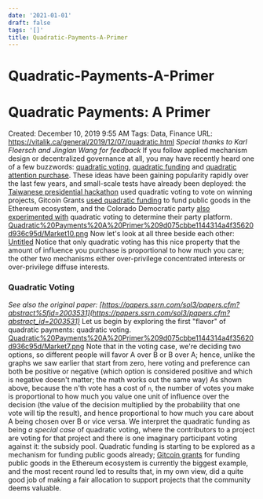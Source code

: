 ```yaml
---
date: '2021-01-01'
draft: false
tags: '[]'
title: Quadratic-Payments-A-Primer
---
```


# Quadratic-Payments-A-Primer

# Quadratic Payments: A Primer
Created: December 10, 2019 9:55 AM
Tags: Data, Finance
URL: https://vitalik.ca/general/2019/12/07/quadratic.html
*Special thanks to Karl Floersch and Jinglan Wang for feedback*
If you follow applied mechanism design or decentralized governance at all, you may have recently heard one of a few buzzwords: [quadratic voting](https://papers.ssrn.com/sol3/papers.cfm?abstract_id=2003531), [quadratic funding](https://papers.ssrn.com/sol3/papers.cfm?abstract_id=3243656) and [quadratic attention purchase](https://kortina.nyc/essays/speech-is-free-distribution-is-not-a-tax-on-the-purchase-of-human-attention-and-political-power/).
These ideas have been gaining popularity rapidly over the last few years, and small-scale tests have already been deployed: the [Taiwanese presidential hackathon](https://presidential-hackathon.taiwan.gov.tw/en/) used quadratic voting to vote on winning projects, Gitcoin Grants [used quadratic funding](https://vitalik.ca/general/2019/10/24/gitcoin.html) to fund public goods in the Ethereum ecosystem, and the Colorado Democratic party [also experimented with](https://www.wired.com/story/colorado-quadratic-voting-experiment) quadratic voting to determine their party platform.
[Quadratic%20Payments%20A%20Primer%209d075cbbe1144314a4f35620d936c95d/Market10.png](Quadratic%20Payments%20A%20Primer%209d075cbbe1144314a4f35620d936c95d/Market10.png)
Now let's look at all three beside each other:
[Untitled](Quadratic%20Payments%20A%20Primer%209d075cbbe1144314a4f35620d936c95d/Untitled%20Database%209177707e749c4de59838dbf271efe716.csv)
Notice that only quadratic voting has this nice property that the amount of influence you purchase is proportional to how much you care; the other two mechanisms either over-privilege concentrated interests or over-privilege diffuse interests.
### Quadratic Voting
*See also the original paper: [https://papers.ssrn.com/sol3/papers.cfm?abstract%5fid=2003531](https://papers.ssrn.com/sol3/papers.cfm?abstract_id=2003531)*
Let us begin by exploring the first "flavor" of quadratic payments: quadratic voting.
[Quadratic%20Payments%20A%20Primer%209d075cbbe1144314a4f35620d936c95d/Market7.png](Quadratic%20Payments%20A%20Primer%209d075cbbe1144314a4f35620d936c95d/Market7.png)
Note that in the voting case, we're deciding two options, so different people will favor A over B or B over A; hence, unlike the graphs we saw earlier that start from zero, here voting and preference can both be positive or negative (which option is considered positive and which is negative doesn't matter; the math works out the same way)
As shown above, because the n'th vote has a cost of `n`, the number of votes you make is proportional to how much you value one unit of influence over the decision (the value of the decision multiplied by the probability that one vote will tip the result), and hence proportional to how much you care about A being chosen over B or vice versa.
We interpret the quadratic funding as being *a special case* of quadratic voting, where the contributors to a project are voting for that project and there is one imaginary participant voting against it: the subsidy pool.
Quadratic funding is starting to be explored as a mechanism for funding public goods already; [Gitcoin grants](https://vitalik.ca/general/2019/10/24/gitcoin.html) for funding public goods in the Ethereum ecosystem is currently the biggest example, and the most recent round led to results that, in my own view, did a quite good job of making a fair allocation to support projects that the community deems valuable.
